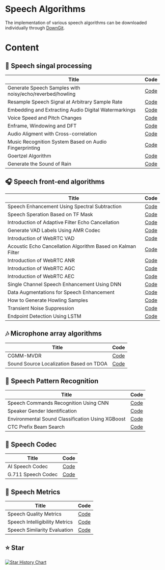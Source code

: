 # Speech Algorithms

The implementation of various speech algorithms can be downloaded individually through [DownGit](https://minhaskamal.github.io/DownGit/#/home).

# Content

## 🎤 Speech singal processing
| Title        |  Code  |
| --------   | :----:  |
| Generate Speech Samples with noisy/echo/reverbed/howling    |   [Code](https://github.com/Ryuk17/SpeechAlgorithms/tree/master/SpeechAugmentation)  |
| Resample Speech Signal at Arbitrary Sample Rate     |   [Code](https://github.com/Ryuk17/SpeechAlgorithms/tree/master/Resample)     |
| Embedding and Extracting Audio Digital Watermarkings     |   [Code](https://github.com/Ryuk17/SpeechAlgorithms/tree/master/Watermarking)     |
| Voice Speed and Pitch Changes       |   [Code](https://github.com/Ryuk17/SpeechAlgorithms/tree/master/VoiceChange)     |
| Enframe, Windowing and DFT     |   [Code](https://github.com/Ryuk17/SpeechAlgorithms/tree/master/EnframeWindowFFT)     |
| Audio Aligment with Cross-correlation  | [Code](https://github.com/Ryuk17/SpeechAlgorithms/tree/master/AudioAlignment)     |
| Music Recognition System Based on Audio Fingerprinting |  [Code](https://github.com/Ryuk17/SpeechAlgorithms/tree/master/AudioFingerPrinting)     |
| Goertzel Algorithm  |    [Code](https://github.com/Ryuk17/SpeechAlgorithms/tree/master/Goertzel)     |
| Generate the Sound of Rain       |   [Code](https://github.com/Ryuk17/SpeechAlgorithms/tree/master/DesignSound)     |

## 🎧️ Speech front-end algorithms
| Title        |   Code  |
| --------   |  :----:  |
| Speech Enhancement Using Spectral Subtraction |  [Code](https://github.com/Ryuk17/SpeechAlgorithms/tree/master/SpectralSubtraction)     |
| Speech Speration Based on TF Mask   |  [Code](https://github.com/Ryuk17/SpeechAlgorithms/tree/master/SpeechSperation)   |
| Introduction of Adaptive Filter Echo Cancellation   |  [Code](https://github.com/Ryuk17/SpeechAlgorithms/tree/master/AcousticEchoCancellation)  |
| Generate VAD Labels Using AMR Codec      |  [Code](https://github.com/Ryuk17/SpeechAlgorithms/tree/master/VoiceActivityDetection/VADCoder) |
| Introduction of WebRTC VAD     |   [Code](https://github.com/Ryuk17/SpeechAlgorithms/tree/master/WebRTC_VAD)     |
| Acoustic Echo Cancellation Algorithm Based on Kalman Filter     |    [Code](https://github.com/Ryuk17/SpeechAlgorithms/tree/master/AcousticEchoCancellation)     |
| Introduction of WebRTC ANR |   [Code](https://github.com/Ryuk17/SpeechAlgorithms/tree/master/WebRTC_ANR)     |
| Introduction of WebRTC AGC     |   [Code](https://github.com/Ryuk17/SpeechAlgorithms/tree/master/WebRTC_AGC)     |
| Introduction of WebRTC AEC      |   [Code](https://github.com/Ryuk17/SpeechAlgorithms/tree/master/WebRTC_AEC)     |
| Single Channel Speech Enhancement Using DNN       |    [Code](https://github.com/Ryuk17/SpeechAlgorithms/tree/master/SpeechEnhancement)  |
| Data Augmentations for Speech Enhancement  |[Code](https://github.com/Ryuk17/noise-xorcist/tree/main/datasets)  |
| How to Generate Howling Samples     |   [Code](https://github.com/Ryuk17/noise-xorcist/tree/main/datasets)     |
| Transient Noise Suppression      |    [Code](https://github.com/Ryuk17/SpeechAlgorithms/tree/master/TransientInterferenceSuppression)     |
| Endpoint Detection Using LSTM    | [Code](https://github.com/Ryuk17/SpeechAlgorithms/tree/master/VoiceActivityDetection)  |


## 🎶 Microphone array algorithms
| Title        |   Code  |
| --------   |  :----:  |
| CGMM-MVDR   | [Code](https://github.com/Ryuk17/SpeechAlgorithms/tree/master/Beamforming/CGMM-MVDR)  |
| Sound Source Localization Based on TDOA      |    [Code](https://github.com/Ryuk17/SpeechAlgorithms/tree/master/SoundSourceLocalization)     |


## 🤖 Speech Pattern Recognition
| Title        |   Code  |
| --------   |  :----:  |
| Speech Commands Recognition Using CNN   |  [Code](https://github.com/Ryuk17/SpeechAlgorithms/tree/master/CommandRecognition) |
| Speaker Gender Identification  | [Code](https://github.com/Ryuk17/SpeechAlgorithms/tree/master/GenderClassify)  |
| Environmental Sound Classification Using XGBoost       |   [Code](https://github.com/Ryuk17/SpeechAlgorithms/tree/master/EnvironmentSoundClassification)     |
| CTC Prefix Beam Search      |   [Code](https://github.com/Ryuk17/SpeechAlgorithms/tree/master/CtcSearcher)     |


## 💽 Speech Codec
| Title        | Code  |
| --------   | :----:  |
| AI Speech Codec     |   [Code](https://github.com/Ryuk17/SpeechAlgorithms/tree/master/SpeechCodec)     |
| G.711 Speech Codec     |    [Code](https://github.com/Ryuk17/SpeechAlgorithms/tree/master/SpeechCodec/G711)     |


## 📝 Speech Metrics
| Title        |  Code  |
| --------   |  :----:  |
| Speech Quality Metrics     |  [Code](https://github.com/Ryuk17/SpeechAlgorithms/tree/master/SpeechQualityMeasures)     |
| Speech Intelligibility Metrics      |  [Code](https://github.com/Ryuk17/SpeechAlgorithms/tree/master/SpeechIntelligibilityMetrics)     |
| Speech Similarity Evaluation      |   [Code](https://github.com/Ryuk17/SpeechAlgorithms/tree/master/DynamicTimeWarping)     |


## ⭐️ Star

[![Star History Chart](https://api.star-history.com/svg?repos=Ryuk17/SpeechAlgorithms&type=Date)](https://star-history.com/#Ryuk17/SpeechAlgorithms&Date)




